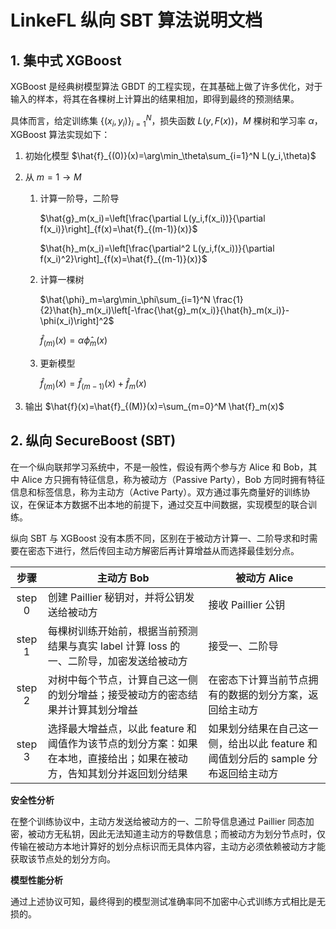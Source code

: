 # LinkeFL 纵向 SBT 算法说明文档

## 1. 集中式 XGBoost

XGBoost 是经典树模型算法 GBDT 的工程实现，在其基础上做了许多优化，对于输入的样本，将其在各棵树上计算出的结果相加，即得到最终的预测结果。

具体而言，给定训练集 $\{(x_i,y_i)\}_{i=1}^N$，损失函数 $L(y,F(x))$，$M$ 棵树和学习率 $\alpha$，XGBoost 算法实现如下：

1. 初始化模型 $\hat{f}_{(0)}(x)=\arg\min_\theta\sum_{i=1}^N L(y_i,\theta)$

2. 从 $m=1\to M$

   1. 计算一阶导，二阶导

      $\hat{g}_m(x_i)=\left[\frac{\partial L(y_i,f(x_i))}{\partial f(x_i)}\right]_{f(x)=\hat{f}_{(m-1)}(x)}$

      $\hat{h}_m(x_i)=\left[\frac{\partial^2 L(y_i,f(x_i))}{\partial f(x_i)^2}\right]_{f(x)=\hat{f}_{(m-1)}(x)}$

   2. 计算一棵树

      $\hat{\phi}_m=\arg\min_\phi\sum_{i=1}^N \frac{1}{2}\hat{h}_m(x_i)\left[-\frac{\hat{g}_m(x_i)}{\hat{h}_m(x_i)}-\phi(x_i)\right]^2$

      $\hat{f}_{(m)}(x)=\alpha\hat{\phi}_m(x)$

   3. 更新模型

      $\hat{f}_{(m)}(x)=\hat{f}_{(m-1)}(x)+\hat{f}_m(x)$

3. 输出 $\hat{f}(x)=\hat{f}_{(M)}(x)=\sum_{m=0}^M \hat{f}_m(x)$

## 2. 纵向 SecureBoost (SBT)

在一个纵向联邦学习系统中，不是一般性，假设有两个参与方 Alice 和 Bob，其中 Alice 方只拥有特征信息，称为被动方（Passive Party），Bob 方同时拥有特征信息和标签信息，称为主动方（Active Party）。双方通过事先商量好的训练协议，在保证本方数据不出本地的前提下，通过交互中间数据，实现模型的联合训练。

纵向 SBT 与 XGBoost 没有本质不同，区别在于被动方计算一、二阶导求和时需要在密态下进行，然后传回主动方解密后再计算增益从而选择最佳划分点。

|  步骤  | 主动方 Bob                                                   | 被动方 Alice                                                 |
| :----: | ------------------------------------------------------------ | ------------------------------------------------------------ |
| step 0 | 创建 Paillier 秘钥对，并将公钥发送给被动方                   | 接收 Paillier 公钥                                           |
| step 1 | 每棵树训练开始前，根据当前预测结果与真实 label 计算 loss 的一、二阶导，加密发送给被动方 | 接受一、二阶导                                               |
| step 2 | 对树中每个节点，计算自己这一侧的划分增益；接受被动方的密态结果并计算其划分增益 | 在密态下计算当前节点拥有的数据的划分方案，返回给主动方       |
| step 3 | 选择最大增益点，以此 feature 和阈值作为该节点的划分方案：如果在本地，直接给出；如果在被动方，告知其划分并返回划分结果 | 如果划分结果在自己这一侧，给出以此 feature 和阈值划分后的 sample 分布返回给主动方 |

**安全性分析**

在整个训练协议中，主动方发送给被动方的一、二阶导信息通过 Paillier 同态加密，被动方无私钥，因此无法知道主动方的导数信息；而被动方为划分节点时，仅传输在被动方本地计算好的划分点标识而无具体内容，主动方必须依赖被动方才能获取该节点处的划分方向。

**模型性能分析**

通过上述协议可知，最终得到的模型测试准确率同不加密中心式训练方式相比是无损的。